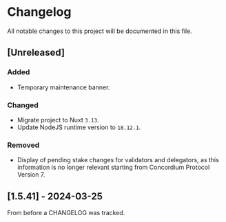 # Changelog

All notable changes to this project will be documented in this file.

## [Unreleased]

### Added

- Temporary maintenance banner.

### Changed

- Migrate project to Nuxt `3.13`.
- Update NodeJS runtime version to `18.12.1`.

### Removed

- Display of pending stake changes for validators and delegators, as this information is no longer relevant starting from Concordium Protocol Version 7.

## [1.5.41] - 2024-03-25

From before a CHANGELOG was tracked.

